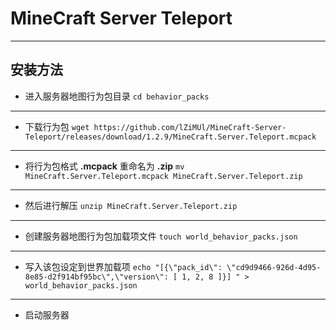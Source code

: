 # MineCraft Server Teleport

---

## 安装方法

* 进入服务器地图行为包目录
    ``cd behavior_packs``

---

* 下载行为包
    ``wget https://github.com/lZiMUl/MineCraft-Server-Teleport/releases/download/1.2.9/MineCraft.Server.Teleport.mcpack``

---

* 将行为包格式 **.mcpack** 重命名为 **.zip**
    ``mv MineCraft.Server.Teleport.mcpack MineCraft.Server.Teleport.zip``

---

* 然后进行解压
    ``unzip MineCraft.Server.Teleport.zip``

---

* 创建服务器地图行为包加载项文件
    ``touch world_behavior_packs.json``

---

* 写入该包设定到世界加载项
  ``echo "[{\"pack_id\": \"cd9d9466-926d-4d95-8e85-d2f914bf95bc\",\"version\": [ 1, 2, 8 ]}]
" >  world_behavior_packs.json``

---

* 启动服务器
